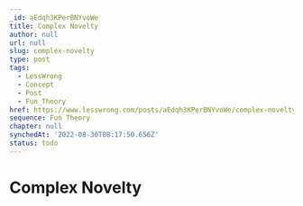 ```yaml
---
_id: aEdqh3KPerBNYvoWe
title: Complex Novelty
author: null
url: null
slug: complex-novelty
type: post
tags:
  - LessWrong
  - Concept
  - Post
  - Fun_Theory
href: https://www.lesswrong.com/posts/aEdqh3KPerBNYvoWe/complex-novelty
sequence: Fun Theory
chapter: null
synchedAt: '2022-08-30T08:17:50.656Z'
status: todo
---
```


# Complex Novelty
